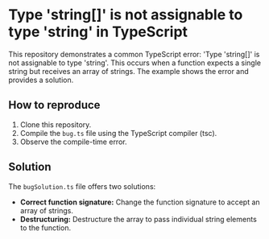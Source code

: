 # Type 'string[]' is not assignable to type 'string' in TypeScript

This repository demonstrates a common TypeScript error:  'Type 'string[]' is not assignable to type 'string'. This occurs when a function expects a single string but receives an array of strings.  The example shows the error and provides a solution.

## How to reproduce

1. Clone this repository.
2. Compile the `bug.ts` file using the TypeScript compiler (tsc).
3. Observe the compile-time error.

## Solution

The `bugSolution.ts` file offers two solutions:

* **Correct function signature:** Change the function signature to accept an array of strings.
* **Destructuring:** Destructure the array to pass individual string elements to the function.